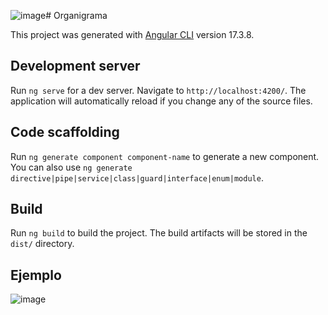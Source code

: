 ![image](https://github.com/user-attachments/assets/d580b46a-81f2-4509-ab7b-d4eb0e61a428)# Organigrama

This project was generated with [Angular CLI](https://github.com/angular/angular-cli) version 17.3.8.

## Development server

Run `ng serve` for a dev server. Navigate to `http://localhost:4200/`. The application will automatically reload if you change any of the source files.

## Code scaffolding

Run `ng generate component component-name` to generate a new component. You can also use `ng generate directive|pipe|service|class|guard|interface|enum|module`.

## Build

Run `ng build` to build the project. The build artifacts will be stored in the `dist/` directory.

## Ejemplo
![image](https://github.com/user-attachments/assets/de2f3125-8b8c-4001-af76-b427380d99e9)

